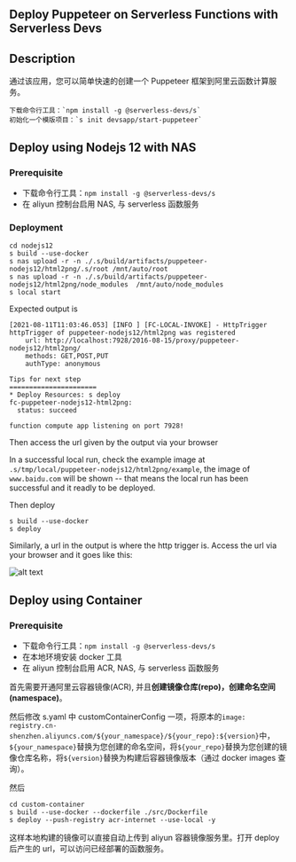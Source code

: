 ## Deploy Puppeteer on Serverless Functions with Serverless Devs

## Description

通过该应用，您可以简单快速的创建一个 Puppeteer 框架到阿里云函数计算服务。

    下载命令行工具：`npm install -g @serverless-devs/s`
    初始化一个模版项目：`s init devsapp/start-puppeteer`

## Deploy using Nodejs 12 with NAS

### Prerequisite

- 下载命令行工具：`npm install -g @serverless-devs/s`
- 在 aliyun 控制台启用 NAS, 与 serverless 函数服务

### Deployment

```
cd nodejs12
s build --use-docker
s nas upload -r -n ./.s/build/artifacts/puppeteer-nodejs12/html2png/.s/root /mnt/auto/root
s nas upload -r -n ./.s/build/artifacts/puppeteer-nodejs12/html2png/node_modules  /mnt/auto/node_modules
s local start
```

Expected output is

```
[2021-08-11T11:03:46.053] [INFO ] [FC-LOCAL-INVOKE] - HttpTrigger httpTrigger of puppeteer-nodejs12/html2png was registered
	url: http://localhost:7928/2016-08-15/proxy/puppeteer-nodejs12/html2png/
	methods: GET,POST,PUT
	authType: anonymous

Tips for next step
======================
* Deploy Resources: s deploy
fc-puppeteer-nodejs12-html2png:
  status: succeed

function compute app listening on port 7928!
```

Then access the url given by the output via your browser

In a successful local run, check the example image at `.s/tmp/local/puppeteer-nodejs12/html2png/example`, the image of `www.baidu.com` will be shown -- that means the local run has been successful and it readly to be deployed.

Then deploy

```
s build --use-docker
s deploy
```

Similarly, a url in the output is where the http trigger is. Access the url via your browser and it goes like this:

![alt text](https://github.com/devsapp/start-puppeteer/blob/master/src/demo.png?raw=true)

## Deploy using Container

### Prerequisite

- 下载命令行工具：`npm install -g @serverless-devs/s`
- 在本地环境安装 docker 工具
- 在 aliyun 控制台启用 ACR, NAS, 与 serverless 函数服务

首先需要开通阿里云容器镜像(ACR), 并且**创建镜像仓库(repo)，创建命名空间(namespace)**。

然后修改 s.yaml 中 customContainerConfig 一项，将原本的`image: registry.cn-shenzhen.aliyuncs.com/${your_namespace}/${your_repo}:${version}`中，`${your_namespace}`替换为您创建的命名空间，将`${your_repo}`替换为您创建的镜像仓库名称，将`${version}`替换为构建后容器镜像版本（通过 docker images 查询）。

然后

```
cd custom-container
s build --use-docker --dockerfile ./src/Dockerfile
s deploy --push-registry acr-internet --use-local -y
```

这样本地构建的镜像可以直接自动上传到 aliyun 容器镜像服务里。打开 deploy 后产生的 url，可以访问已经部署的函数服务。
